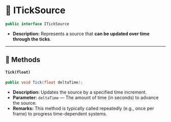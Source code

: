 # 🧩 ITickSource

```csharp
public interface ITickSource
```

- **Description:** Represents a source that <b>can be updated over time through the ticks</b>.

---

## 🏹 Methods

#### `Tick(float)`

```csharp
public void Tick(float deltaTime);  
```

- **Description:** Updates the source by a specified time increment.
- **Parameter:** `deltaTime` — The amount of time (in seconds) to advance the source.
- **Remarks:** This method is typically called repeatedly (e.g., once per frame) to progress time-dependent systems.